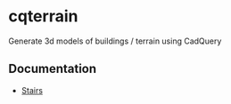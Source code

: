 # cqterrain
Generate 3d models of buildings / terrain using CadQuery

## Documentation
* [Stairs](documentation/stairs.md)
